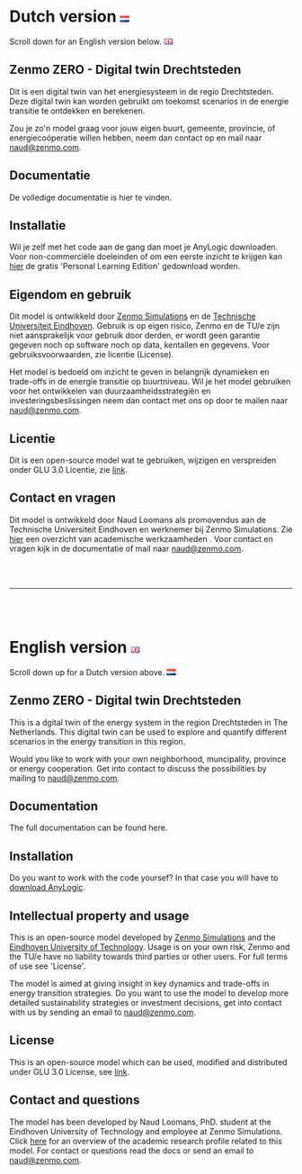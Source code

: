 # Dutch version  ![Dutch flag](images/nederlands.png) 
Scroll down for an English version below. ![English flag](images/engels.png)


## Zenmo ZERO - Digital twin Drechtsteden
Dit is een digital twin van het energiesysteem in de regio Drechtsteden. Deze digital twin kan worden gebruikt om toekomst scenarios in de energie transitie te ontdekken en berekenen.

Zou je zo'n model graag voor jouw eigen buurt, gemeente, provincie, of energiecoöperatie  willen hebben, neem dan contact op en mail naar [naud@zenmo.com](mailto:naud@zenmo.com).


## Documentatie
De volledige documentatie is hier te vinden.

## Installatie
Wil je zelf met het code aan de gang dan moet je AnyLogic downloaden. Voor non-commerciële doeleinden of om een eerste inzicht te krijgen kan [hier](https://www.anylogic.com/downloads/) de gratis 'Personal Learning Edition' gedownload worden. 


## Eigendom en gebruik
Dit model is ontwikkeld door [Zenmo Simulations](https://zenmo.com/) en de [Technische Universiteit Eindhoven](https://tue.nl). Gebruik is op eigen risico, Zenmo en de TU/e zijn niet aansprakelijk voor gebruik door derden, er wordt geen garantie gegeven noch op software noch op data, kentallen en gegevens. Voor gebruiksvoorwaarden, zie licentie (License).

Het model is bedoeld om inzicht te geven in belangrijk dynamieken en trade-offs in de energie transitie op buurtniveau. Wil je het model gebruiken voor het ontwikkelen van duurzaamheidsstrategiën en investeringsbeslissingen neem dan contact met ons op door te mailen naar [naud@zenmo.com](mailto:naud@zenmo.com).

## Licentie
Dit is een open-source model wat te gebruiken, wijzigen en verspreiden onder GLU 3.0 Licentie, zie [link](https://github.com/ZEnMo/Brabant-buurt-serious-game/blob/main/LICENSE).


## Contact en vragen
Dit model is ontwikkeld door Naud Loomans als promovendus aan de Technische Universiteit Eindhoven en werknemer bij Zenmo Simulations. Zie [hier](https://research.tue.nl/nl/persons/naud-loomans) een overzicht van academische werkzaamheden . Voor contact en vragen kijk in de documentatie of mail naar [naud@zenmo.com](mailto:naud@zenmo.com).

<br>
</br>

--------
<br>
</br>

# English version ![English flag](images/engels.png)
Scroll down up for a Dutch version above. ![Dutch flag](images/nederlands.png) 

## Zenmo ZERO - Digital twin Drechtsteden
This is a dgital twin of the energy system in the region Drechtsteden in The Netherlands. This digital twin can be used to explore and quantify different scenarios in the energy transition in this region.

Would you like to work with your own neighborhood, muncipality, province or energy cooperation. Get into contact to discuss the possibilities by mailing to [naud@zenmo.com](mailto:naud@zenmo.com).


## Documentation
The full documentation can be found here.


## Installation
Do you want to work with the code yoursef? In that case you will have to [download AnyLogic](https://www.anylogic.com/downloads/).


## Intellectual property and usage
This is an open-source model developed by [Zenmo Simulations](https://zenmo.com/) and the [Eindhoven University of Technology](https://tue.nl). Usage is on your own risk, Zenmo and the TU/e have no liability towards third parties or other users. For full terms of use see 'License'.

The model is aimed at giving insight in key dynamics and trade-offs in energy transition strategies. Do you want to use the model to develop more detailed sustainability strategies or investment decisions, get into contact with us by sending an email to [naud@zenmo.com](mailto:naud@zenmo.com).

## License
This is an open-source model which can be used, modified and distributed under GLU 3.0 License, see [link](https://github.com/ZEnMo/Brabant-buurt-serious-game/blob/main/LICENSE).


## Contact and questions
The model has been developed by Naud Loomans, PhD. student at the Eindhoven University of Technology and employee at Zenmo Simulations. Click [here](https://research.tue.nl/nl/persons/naud-loomans) for an overview of the academic research profile related to this model. For contact or questions read the docs or send an email to [naud@zenmo.com](mailto:naud@zenmo.com).
